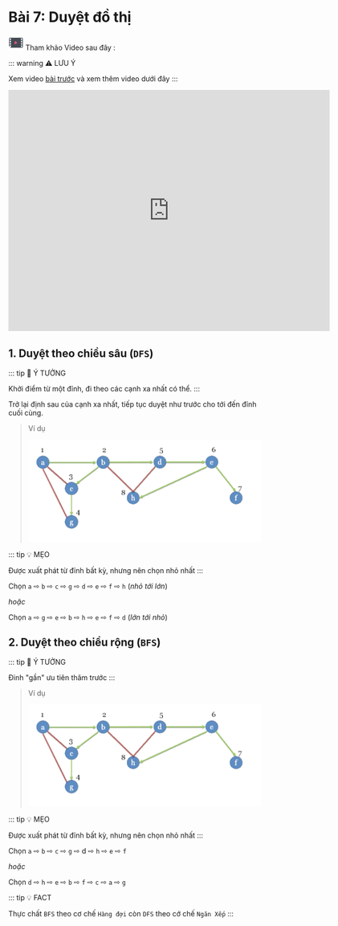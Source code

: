 # Bài 7: Duyệt đồ thị

<img src="https://raw.githubusercontent.com/Zenfection/Image/master/2021/08/12-16-19-36-icons8-movie_beginning.png" width="30"> Tham khảo Video sau đây : 

::: warning ⚠️ LƯU Ý

Xem video [bài trước](/cosonganh/CT175-Ly_thuyet_do_thi/Tailieu/6.md) và xem thêm video dưới đây
:::

<div class="videoZen">
  <iframe width="640" height="480" src="https://www.youtube.com/embed/-i1nmBj9WeI?list=PLZDIOVvUyYVxdqTsJ9yvg9TSv4TnQoglO" title="YouTube video player" frameborder="0" allow="accelerometer; autoplay; clipboard-write; encrypted-media; gyroscope; picture-in-picture" allowfullscreen></iframe>
</div>

## 1. Duyệt theo chiều sâu (`DFS`)

::: tip 🤔 Ý TƯỞNG

Khởi điểm từ một đỉnh, đi theo các cạnh xa nhất có thể.
:::

Trở lại định sau của cạnh xa nhất, tiếp tục duyệt như trước cho tới đến đỉnh cuối cùng.

> Ví dụ 
>
> <img src="https://raw.githubusercontent.com/Zenfection/Image/master/2021/08/30-22-24-26-output-onlinepngtools%20(4).png" width="500">

::: tip 💡 MẸO

Được xuất phát từ đỉnh bất kỳ, nhưng nên chọn nhỏ nhất
:::

Chọn `a` ⇨ `b` ⇨ `c` ⇨ `g` ⇨ `d` ⇨ `e` ⇨ `f` ⇨ `h` (*nhỏ tới lớn*)

*hoặc*

Chọn `a` ⇨ `g` ⇨ `e` ⇨ `b` ⇨ `h` ⇨ `e` ⇨ `f` ⇨ `d` (*lớn tới nhỏ*)
## 2. Duyệt theo chiều rộng (`BFS`)

::: tip 🤔 Ý TƯỞNG

Đinh "gần" ưu tiên thăm trước
:::

> Ví dụ
>
> <img src="https://raw.githubusercontent.com/Zenfection/Image/master/2021/08/30-22-24-26-output-onlinepngtools%20(4).png" width="500">

::: tip 💡 MẸO

Được xuất phát từ đỉnh bất kỳ, nhưng nên chọn nhỏ nhất
:::

Chọn `a` ⇨ `b` ⇨ `c` ⇨ `g` ⇨ d ⇨ `h` ⇨ `e` ⇨ `f`

*hoặc*

Chọn `d` ⇨ `h` ⇨ `e` ⇨ `b` ⇨ `f` ⇨ `c` ⇨ `a` ⇨ `g`

::: tip 💡 FACT

Thực chất `BFS` theo cơ chế `Hàng đợi` còn `DFS` theo cớ chế `Ngăn Xếp`
:::

<comment/> 